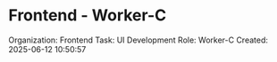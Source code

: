 # Frontend - Worker-C

Organization: Frontend
Task: UI Development
Role: Worker-C
Created: 2025-06-12 10:50:57
